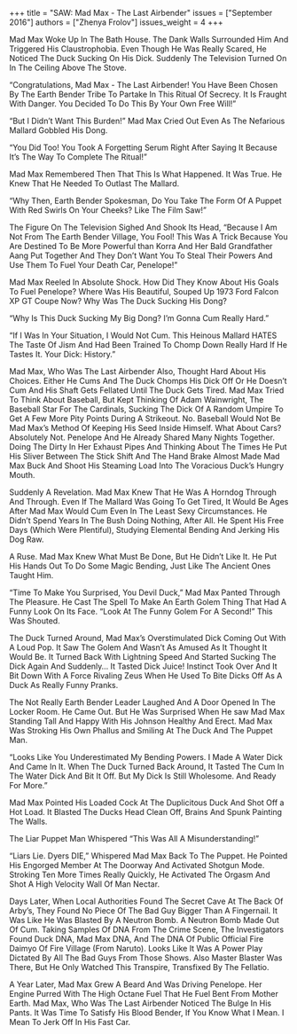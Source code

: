 +++
title = "SAW: Mad Max - The Last Airbender"
issues = ["September 2016"]
authors = ["Zhenya Frolov"]
issues_weight = 4
+++

Mad Max Woke Up In The Bath House. The Dank Walls Surrounded Him And Triggered His Claustrophobia. Even Though He Was Really Scared, He Noticed The Duck Sucking On His Dick. Suddenly The Television Turned On In The Ceiling Above The Stove.

“Congratulations, Mad Max - The Last Airbender! You Have Been Chosen By The Earth Bender Tribe To Partake In This Ritual Of Secrecy. It Is Fraught With Danger. You Decided To Do This By Your Own Free Will!”

“But I Didn’t Want This Burden!” Mad Max Cried Out Even As The Nefarious Mallard Gobbled His Dong.

“You Did Too! You Took A Forgetting Serum Right After Saying It Because It’s The Way To Complete The Ritual!”

Mad Max Remembered Then That This Is What Happened. It Was True. He Knew That He Needed To Outlast The Mallard.

“Why Then, Earth Bender Spokesman, Do You Take The Form Of A Puppet With Red Swirls On Your Cheeks? Like The Film Saw!”

The Figure On The Television Sighed And Shook Its Head, “Because I Am Not From The Earth Bender Village, You Fool! This Was A Trick Because You Are Destined To Be More Powerful than Korra And Her Bald Grandfather Aang Put Together And They Don’t Want You To Steal Their Powers And Use Them To Fuel Your Death Car, Penelope!”

Mad Max Reeled In Absolute Shock. How Did They Know About His Goals To Fuel Penelope? Where Was His Beautiful, Souped Up 1973 Ford Falcon XP GT Coupe Now? Why Was The Duck Sucking His Dong?

“Why Is This Duck Sucking My Big Dong? I’m Gonna Cum Really Hard.”

“If I Was In Your Situation, I Would Not Cum. This Heinous Mallard HATES The Taste Of Jism And Had Been Trained To Chomp Down Really Hard If He Tastes It. Your Dick: History.”

Mad Max, Who Was The Last Airbender Also, Thought Hard About His Choices. Either He Cums And The Duck Chomps His Dick Off Or He Doesn’t Cum And His Shaft Gets Fellated Until The Duck Gets Tired. Mad Max Tried To Think About Baseball, But Kept Thinking Of Adam Wainwright, The Baseball Star For The Cardinals, Sucking The Dick Of A Random Umpire To Get A Few More Pity Points During A Strikeout. No. Baseball Would Not Be Mad Max’s Method Of Keeping His Seed Inside Himself. What About Cars? Absolutely Not. Penelope And He Already Shared Many Nights Together. Doing The Dirty In Her Exhaust Pipes And Thinking About The Times He Put His Sliver Between The Stick Shift And The Hand Brake Almost Made Mad Max Buck And Shoot His Steaming Load Into The Voracious Duck’s Hungry Mouth.

Suddenly A Revelation. Mad Max Knew That He Was A Horndog Through And Through. Even If The Mallard Was Going To Get Tired, It Would Be Ages After Mad Max Would Cum Even In The Least Sexy Circumstances. He Didn’t Spend Years In The Bush Doing Nothing, After All. He Spent His Free Days (Which Were Plentiful), Studying Elemental Bending And Jerking His Dog Raw.

A Ruse. Mad Max Knew What Must Be Done, But He Didn’t Like It. He Put His Hands Out To Do Some Magic Bending, Just Like The Ancient Ones Taught Him.

“Time To Make You Surprised, You Devil Duck,” Mad Max Panted Through The Pleasure. He Cast The Spell To Make An Earth Golem Thing That Had A Funny Look On Its Face. “Look At The Funny Golem For A Second!” This Was Shouted.

The Duck Turned Around, Mad Max’s Overstimulated Dick Coming Out With A Loud Pop. It Saw The Golem And Wasn’t As Amused As It Thought It Would Be. It Turned Back With Lightning Speed And Started Sucking The Dick Again And Suddenly… It Tasted Dick Juice! Instinct Took Over And It Bit Down With A Force Rivaling Zeus When He Used To Bite Dicks Off As A Duck As Really Funny Pranks.

The Not Really Earth Bender Leader Laughed And A Door Opened In The Locker Room. He Came Out. But He Was Surprised When He saw Mad Max Standing Tall And Happy With His Johnson Healthy And Erect. Mad Max Was Stroking His Own Phallus and Smiling At The Duck And The Puppet Man.

“Looks Like You Underestimated My Bending Powers. I Made A Water Dick And Came In It. When The Duck Turned Back Around, It Tasted The Cum In The Water Dick And Bit It Off. But My Dick Is Still Wholesome. And Ready For More.”

Mad Max Pointed His Loaded Cock At The Duplicitous Duck And Shot Off a Hot Load. It Blasted The Ducks Head Clean Off, Brains And Spunk Painting The Walls.

The Liar Puppet Man Whispered “This Was All A Misunderstanding!”

“Liars Lie. Dyers DIE,” Whispered Mad Max Back To The Puppet. He Pointed His Engorged Member At The Doorway And Activated Shotgun Mode. Stroking Ten More Times Really Quickly, He Activated The Orgasm And Shot A High Velocity Wall Of Man Nectar.

Days Later, When Local Authorities Found The Secret Cave At The Back Of Arby’s, They Found No Piece Of The Bad Guy Bigger Than A Fingernail. It Was Like He Was Blasted By A Neutron Bomb. A Neutron Bomb Made Out Of Cum. Taking Samples Of DNA From The Crime Scene, The Investigators Found Duck DNA, Mad Max DNA, And The DNA Of Public Official Fire Daimyo Of Fire Village (From Naruto). Looks Like It Was A Power Play Dictated By All The Bad Guys From Those Shows. Also Master Blaster Was There, But He Only Watched This Transpire, Transfixed By The Fellatio.

A Year Later, Mad Max Grew A Beard And Was Driving Penelope. Her Engine Purred With The High Octane Fuel That He Fuel Bent From Mother Earth. Mad Max, Who Was The Last Airbender Noticed The Bulge In His Pants. It Was Time To Satisfy His Blood Bender, If You Know What I Mean. I Mean To Jerk Off In His Fast Car.
